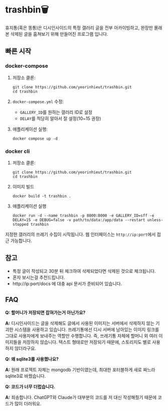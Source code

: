 # trashbin🗑️

휴지통(혹은 똥통)은 디시인사이드의 특정 갤러리 글을 전부 아카이빙하고, 완장만 몰래 본 삭제된 글을 훔쳐보기 위해 만들어진 프로그램 입니다.

## 빠른 시작

### docker-compose
1. 저장소 클론:
   ```
   git clone https://github.com/yeorinhieut/trashbin.git
   cd trashbin
   ```

2. `docker-compose.yml` 수정:
   - `GALLERY_ID`를 원하는 갤러리 ID로 설정
   - `DELAY`를 적당히 알아서 잘 설정(10~15 권장)

3. 애플리케이션 실행:
   ```
   docker compose up -d
   ```
   
### docker cli
1. 저장소 클론:
   ```
   git clone https://github.com/yeorinhieut/trashbin.git
   cd trashbin
   ```

2. 이미지 빌드
   ```
   docker build -t trashbin .
   ```
   
3. 애플리케이션 실행
   ```
   docker run -d --name trashbin -p 8000:8000 -e GALLERY_ID=sff -e DELAY=15 -e DEBUG=false -v path/to/data:/app/data --restart unless-stopped trashbin
   ```

지정한 갤러리의 쓰레기 수집이 시작됩니다. 웹 인터페이스는 `http://ip:port`에서 접근 가능합니다.

## 참고

- 특정 글이 작성되고 30분 뒤 체크하여 삭제되었다면 삭제된 것으로 체크됩니다.
- 혼자 보시는걸 추천드립니다.
- http://ip:port/docs 에 대충 api 문서가 준비되어 있습니다.

## FAQ

**Q: 할머니가 저장되면 잡혀가는거 아닌가요?**

**A:** 디시인사이드는 글을 삭제해도 글에서 사용된 이미지는 서버에서 삭제하지 않는 기괴한 시스템을 사용하고 있습니다.
쓰레기통에선 디시 서버에 남아있는 이미지 링크를 그대로 사용자에게 보내주는 역할만 수행합니다.
즉, 쓰레기통 자체에 할머니 외 여러 이미지들을 저장하지 않습니다.
텍스트 형태로만 저장되기 때문에, 스토리지도 별로 사용하지 않더라구요.


**Q: 왜 sqlite3를 사용했나요?**

**A:** 원래 프로젝트 자체는 mongodb 기반이였는데, 최대한 포터블하게 새로 짜느라 sqlite3로 바꿨습니다.


**Q: 코드가 너무 더럽습니다.**

**A:** 죄송합니다. ChatGPT와 Claude가 대부분의 코드를 저 대신 작성해줬기 때문에 코드가 많이 더러워요.
